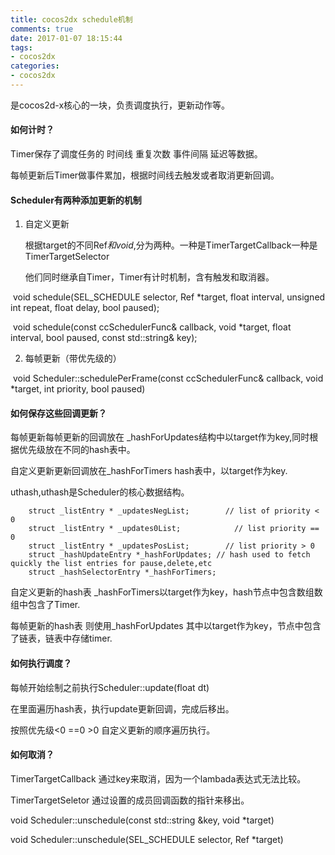 ```yaml
---
title: cocos2dx schedule机制
comments: true
date: 2017-01-07 18:15:44
tags:
- cocos2dx
categories:
- cocos2dx
---
```


是cocos2d-x核心的一块，负责调度执行，更新动作等。



#### 如何计时？

Timer保存了调度任务的 时间线 重复次数 事件间隔 延迟等数据。

每帧更新后Timer做事件累加，根据时间线去触发或者取消更新回调。



#### Scheduler有两种添加更新的机制

1. 自定义更新

   根据target的不同Ref*和void*,分为两种。一种是TimerTargetCallback一种是TimerTargetSelector

   他们同时继承自Timer，Timer有计时机制，含有触发和取消器。

​    void schedule(SEL_SCHEDULE selector, Ref *target, float interval, unsigned int repeat, float delay, bool paused);

​    void schedule(const ccSchedulerFunc& callback, void *target, float interval, bool paused, const std::string& key);

2. 每帧更新（带优先级的）

​    void Scheduler::schedulePerFrame(const ccSchedulerFunc& callback, void *target, int priority, bool paused)



#### 如何保存这些回调更新？

每帧更新每帧更新的回调放在 _hashForUpdates结构中以target作为key,同时根据优先级放在不同的hash表中。

自定义更新更新回调放在_hashForTimers hash表中，以target作为key.



uthash,uthash是Scheduler的核心数据结构。

```
    struct _listEntry * _updatesNegList;        // list of priority < 0
    struct _listEntry * _updates0List;            // list priority == 0
    struct _listEntry * _updatesPosList;        // list priority > 0
    struct _hashUpdateEntry *_hashForUpdates; // hash used to fetch quickly the list entries for pause,delete,etc
    struct _hashSelectorEntry *_hashForTimers;
```

   

自定义更新的hash表  _hashForTimers以target作为key，hash节点中包含数组数组中包含了Timer.

每帧更新的hash表 则使用_hashForUpdates 其中以target作为key，节点中包含了链表，链表中存储timer.



#### 如何执行调度？

每帧开始绘制之前执行Scheduler::update(float dt)

在里面遍历hash表，执行update更新回调，完成后移出。

按照优先级<0 ==0 >0 自定义更新的顺序遍历执行。



#### 如何取消？

TimerTargetCallback 通过key来取消，因为一个lambada表达式无法比较。 

TimerTargetSeletor 通过设置的成员回调函数的指针来移出。

void Scheduler::unschedule(const std::string &key, void *target)

void Scheduler::unschedule(SEL_SCHEDULE selector, Ref *target)

